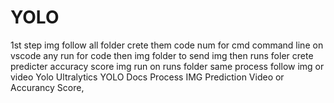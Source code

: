 # YOLO
1st step img follow all folder crete them code num for cmd command line on vscode any run for code
then img folder to send img then runs foler crete predicter accuracy score img run on runs folder 
same process follow img or video
Yolo Ultralytics YOLO Docs  Process IMG Prediction Video or Accurancy Score,
